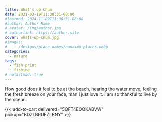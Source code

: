 ```yaml
---
title: What's up Chum
date: 2021-03-19T11:38:31-08:00
#lastmod: 2024-11-09T11:38:31-08:00
#author: Author Name
# avatar: /img/author.jpg
# authorlink: https://author.site
cover: whats-up-chum.jpg
#images:
#   - /designs/place-names/nanaimo-places.webp
categories:
  - nature
tags:
  - fish print
  - fishing
# nolastmod: true
---
```



How good does it feel to be at the beach, hearing the water move, feeling the fresh breeze on your face, man I just love it. I am so thankful to live by the ocean.

<!--more-->
{{< add-to-cart delivered="5QFT4EQQKABVW" pickup="BDZLBRUFZLBNY" >}}
